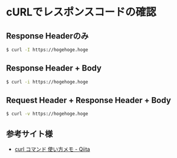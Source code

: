 # cURLでレスポンスコードの確認

## Response Headerのみ

```sh
$ curl -I https://hogehoge.hoge
```

## Response Header + Body

```sh
$ curl -i https://hogehoge.hoge
```

## Request Header + Response Header + Body

```sh
$ curl -v https://hogehoge.hoge
```

## 参考サイト様

* [curl コマンド 使い方メモ \- Qiita](https://qiita.com/yasuhiroki/items/a569d3371a66e365316f)